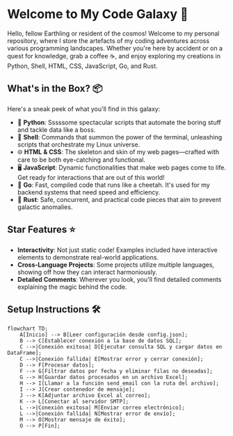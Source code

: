# Welcome to My Code Galaxy 🌌

Hello, fellow Earthling or resident of the cosmos! Welcome to my personal repository, where I store the artefacts of my coding adventures across various programming landscapes. Whether you're here by accident or on a quest for knowledge, grab a coffee ☕, and enjoy exploring my creations in Python, Shell, HTML, CSS, JavaScript, Go, and Rust.

## What's in the Box? 📦

Here's a sneak peek of what you'll find in this galaxy:

- 🐍 **Python**: Sssssome spectacular scripts that automate the boring stuff and tackle data like a boss.
- 🐚 **Shell**: Commands that summon the power of the terminal, unleashing scripts that orchestrate my Linux universe.
- 🌐 **HTML & CSS**: The skeleton and skin of my web pages—crafted with care to be both eye-catching and functional.
- 🖥️ **JavaScript**: Dynamic functionalities that make web pages come to life. Get ready for interactions that are out of this world!
- 🚀 **Go**: Fast, compiled code that runs like a cheetah. It's used for my backend systems that need speed and efficiency.
- 🦀 **Rust**: Safe, concurrent, and practical code pieces that aim to prevent galactic anomalies.

## Star Features ⭐

- **Interactivity**: Not just static code! Examples included have interactive elements to demonstrate real-world applications.
- **Cross-Language Projects**: Some projects utilize multiple languages, showing off how they can interact harmoniously.
- **Detailed Comments**: Wherever you look, you'll find detailed comments explaining the magic behind the code.

## Setup Instructions 🛠️

```mermaid
flowchart TD;
    A[Inicio] --> B[Leer configuración desde config.json];
    B --> C[Establecer conexión a la base de datos SQL];
    C -->|Conexión exitosa| D[Ejecutar consulta SQL y cargar datos en DataFrame];
    C -->|Conexión fallida| E[Mostrar error y cerrar conexión];
    D --> F[Procesar datos];
    F --> G[Filtrar datos por fecha y eliminar filas no deseadas];
    G --> H[Guardar datos procesados en un archivo Excel];
    H --> I[Llamar a la función send_email con la ruta del archivo];
    I --> J[Crear contenedor de mensaje];
    J --> K[Adjuntar archivo Excel al correo];
    K --> L[Conectar al servidor SMTP];
    L -->|Conexión exitosa| M[Enviar correo electrónico];
    L -->|Conexión fallida| N[Mostrar error de envío];
    M --> O[Mostrar mensaje de éxito];
    O --> P[Fin];
